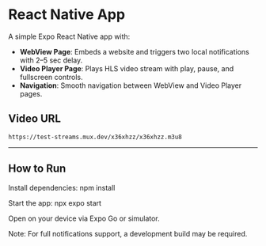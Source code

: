 # React Native App

A simple Expo React Native app with:

- **WebView Page**: Embeds a website and triggers two local notifications with 2–5 sec delay.  
- **Video Player Page**: Plays HLS video stream with play, pause, and fullscreen controls.  
- **Navigation**: Smooth navigation between WebView and Video Player pages.  

## Video URL
`https://test-streams.mux.dev/x36xhzz/x36xhzz.m3u8`

---

## How to Run
Install dependencies:  npm install

Start the app: npx expo start

Open on your device via Expo Go or simulator.

Note: For full notifications support, a development build may be required.
